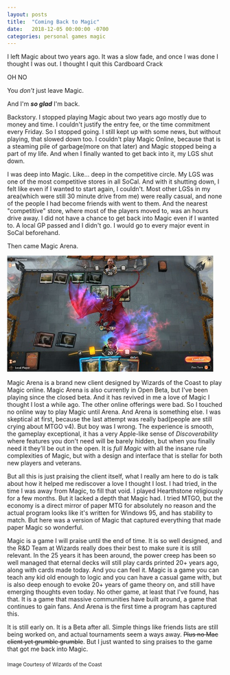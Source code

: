 ```yaml
---
layout: posts
title:  "Coming Back to Magic"
date:   2018-12-05 00:00:00 -0700
categories: personal games magic
---
```


I left Magic about two years ago. It was a slow fade, and once I was done I thought I was out. I thought I quit this Cardboard Crack

OH NO

You *don't* just leave Magic.

And I'm ***so glad*** I'm back.

Backstory. I stopped playing Magic about two years ago mostly due to money and time. I couldn't justify the entry fee, or the time commitment every Friday. So I stopped going. I still kept up with some news, but without playing, that slowed down too. I couldn't play Magic Online, because that is a steaming pile of garbage(more on that later) and Magic stopped being a part of my life. And when I finally wanted to get back into it, my LGS shut down.

I was deep into Magic. Like... deep in the competitive circle. My LGS was one of the most competitive stores in all SoCal. And with it shutting down, I felt like even if I wanted to start again, I couldn't. Most other LGSs in my area(which were still 30 minute drive from me) were really casual, and none of the people I had become friends with went to them. And the nearest "competitive" store, where most of the players moved to, was an hours drive away. I did not have a chance to get back into Magic even if I wanted to. A local GP passed and I didn't go. I would go to every major event in SoCal beforehand.

Then came Magic Arena.

![MTGA_Gameplay](/images/Image3_Izzet.jpg "Magic Arena is Beautiful")

Magic Arena is a brand new client designed by Wizards of the Coast to play Magic online. Magic Arena is also currently in Open Beta, but I've been playing since the closed beta. And it has revived in me a love of Magic I thought I lost a while ago. The other online offerings were bad. So I touched no online way to play Magic until Arena. And Arena is something else. I was skeptical at first, because the last attempt was really bad(people are still crying about MTGO v4). But boy was I wrong. The experience is smooth, the gameplay exceptional, it has a very Apple-like sense of *Discoverability* where features you don't need will be barely hidden, but when you finally need it they'll be out in the open. It is *full Magic* with all the insane rule complexities of Magic, but with a design and interface that is stellar for both new players and veterans.

But all this is just praising the client itself, what I really am here to do is talk about how it helped me rediscover a love I thought I lost. I had tried, in the time I was away from Magic, to fill that void. I played Hearthstone religiously for a few months. But it lacked a depth that Magic had. I tried MTGO, but the economy is a direct mirror of paper MTG for absolutely no reason and the actual program looks like it's written for Windows 95, and has stability to match. But here was a version of Magic that captured everything that made paper Magic so wonderful.

Magic is a game I will praise until the end of time. It is so well designed, and the R&D Team at Wizards really does their best to make sure it is still relevant. In the 25 years it has been around, the power creep has been so well managed that eternal decks will still play cards printed 20+ years ago, along with cards made today. And you can feel it. Magic is a game you can teach any kid old enough to logic and you can have a casual game with, but is also deep enough to evoke 20+ years of game theory on, and still have emerging thoughts even today. No other game, at least that I've found, has that. It is a game that massive communities have built around, a game that continues to gain fans. And Arena is the first time a program has captured this.

It is still early on. It is a Beta after all. Simple things like friends lists are still being worked on, and actual tournaments seem a ways away. ~~Plus no Mac client yet grumble grumble~~. But I just wanted to sing praises to the game that got me back into Magic.

<sub>Image Courtesy of Wizards of the Coast</sub>

